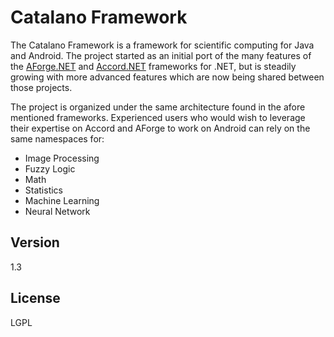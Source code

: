 Catalano Framework
=========

The Catalano Framework is a framework for scientific computing for Java and Android. The project started as an initial port of the many features of the [AForge.NET] and [Accord.NET] frameworks for .NET, but is steadily growing with more advanced features which are now being shared between those projects.

The project is organized under the same architecture found in the afore mentioned frameworks. Experienced users who would wish to leverage their expertise on Accord and AForge to work on Android can rely on the same namespaces for:

  - Image Processing
  - Fuzzy Logic
  - Math
  - Statistics
  - Machine Learning
  - Neural Network

Version
----

1.3


License
----

LGPL




[AForge.NET]:http://www.aforgenet.com/
[Accord.NET]:http://accord-framework.net/
